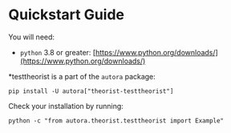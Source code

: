 # Quickstart Guide

You will need:

- `python` 3.8 or greater: [https://www.python.org/downloads/](https://www.python.org/downloads/)

*testtheorist is a part of the `autora` package:

```shell
pip install -U autora["theorist-testtheorist"]
```


Check your installation by running:
```shell
python -c "from autora.theorist.testtheorist import Example"
```
